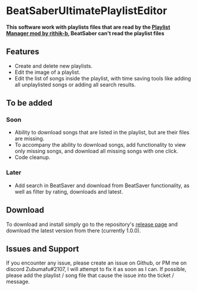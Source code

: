 # BeatSaberUltimatePlaylistEditor
**This software work with playlists files that are read by the [Playlist Manager mod by rithik-b](https://github.com/rithik-b/PlaylistManager), BeatSaber can't read the playlist files**

## Features 
- Create and delete new playlists.
- Edit the image of a playlist.
- Edit the list of songs inside the playlist, with time saving tools like adding all unplaylisted songs or adding all search results.

## To be added
### Soon
- Ability to download songs that are listed in the playlist, but are their files are missing.
- To accompany the ability to download songs, add functionality to view only missing songs, and download all missing songs with one click.
- Code cleanup.

### Later
- Add search in BeatSaver and download from BeatSaver functionality, as well as filter by rating, downloads and latest.

## Download
To download and install simply go to the repository's [release page](https://github.com/Zoobumafu/BeatSaberUltimatePlaylistEditor/releases) and download the latest version from there (currently 1.0.0).

## Issues and Support
If you encounter any issue, please create an issue on Github, or PM me on discord Zubumafu#2107, I will attempt to fix it as soon as I can.
If possible, please add the playlist / song file that cause the issue into the ticket / message.
